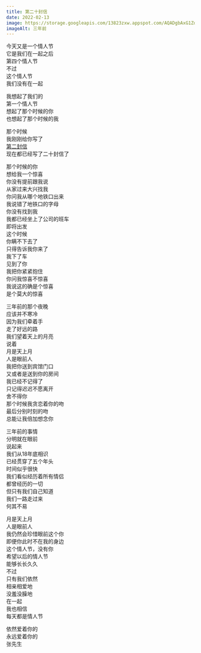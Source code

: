```yaml
---    
title: 第二十封信   
date: 2022-02-13
image: https://storage.googleapis.com/13823zxw.appspot.com/AQADgbAxG1ZdSVR-.jpg
imageAlt: 三年前
---    
```

    

今天又是一个情人节  
它是我们在一起之后  
第四个情人节  
不过  
这个情人节  
我们没有在一起  
  
  


我想起了我们的  
第一个情人节  
想起了那个时候的你  
也想起了那个时候的我  
  
那个时候  
我刚刚给你写了  
[第二封信](https://zxwloveqyy.me/002/)  
现在都已经写了二十封信了  
  


那个时候的你  
想给我一个惊喜  
你没有提前跟我说  
从家过来大兴找我  
你问我从哪个地铁口出来  
我说错了地铁口的字母  
你没有找到我  
我都已经坐上了公司的班车  
即将出发  
这个时候  
你瞒不下去了  
只得告诉我你来了  
我下了车  
见到了你  
我把你紧紧抱住  
你问我惊喜不惊喜  
我说这的确是个惊喜  
是个莫大的惊喜  



三年前的那个夜晚  
应该并不寒冷  
因为我们牵着手  
走了好远的路  
我们望着天上的月亮  
说着  
月是天上月  
人是眼前人  
我把你送到宾馆门口  
又或者是送到你的房间  
我已经不记得了  
只记得迟迟不愿离开  
舍不得你  
那个时候我贪恋着你的吻  
最后分别时刻的吻  
总能让我倍加想念你  
  


三年前的事情  
分明就在眼前  
说起来  
我们从18年底相识  
已经贯穿了五个年头  
时间似乎很快  
我们看似经历着所有情侣  
都曾经历的一切  
但只有我们自己知道  
我们一路走过来  
何其不易  
  

月是天上月  
人是眼前人  
我仍然会珍惜眼前这个你  
即便你此时不在我的身边  
这个情人节，没有你  
希望以后的情人节  
能够长长久久  
不过  
只有我们依然  
相亲相爱地  
没羞没臊地  
在一起  
我也相信  
每天都是情人节  
  

依然爱着你的  
永远爱着你的  
张先生  
  
  
